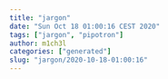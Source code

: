 ```yaml
---
title: "jargon"
date: "Sun Oct 18 01:00:16 CEST 2020"
tags: ["jargon", "pipotron"]
author: m1ch3l
categories: ["generated"]
slug: "jargon/2020-10-18-01:00:16"
---
```



